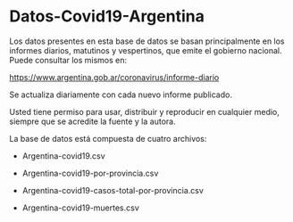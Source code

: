 # Datos-Covid19-Argentina

Los datos presentes en esta base de datos se basan principalmente en los 
informes diarios, matutinos y vespertinos, que emite el gobierno nacional.
Puede consultar los mismos en:

https://www.argentina.gob.ar/coronavirus/informe-diario

Se actualiza diariamente con cada nuevo informe publicado.

Usted tiene permiso para usar, distribuir y reproducir en cualquier medio, 
siempre que se acredite la fuente y la autora.

La base de datos está compuesta de cuatro archivos:

+ Argentina-covid19.csv

+ Argentina-covid19-por-provincia.csv

+ Argentina-covid19-casos-total-por-provincia.csv

+ Argentina-covid19-muertes.csv

